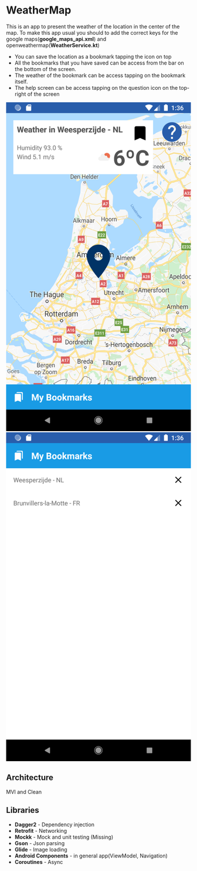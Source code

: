# WeatherMap

This is an app to present the weather of the location in the center of the map.
To make this app usual you should to add the correct keys for the google maps(**google_maps_api.xml**) and openweathermap(**WeatherService.kt**)

- You can save the location as a bookmark tapping the icon on top
- All the bookmarks that you have saved can be access from the bar on the bottom of the screen.
- The weather of the bookmark can be access tapping on the bookmark itself.
- The help screen can be access tapping on the question icon on the top-right of the screen

<img src="https://github.com/fernandocs/WeatherMap/raw/master/prints/1.png" alt="layers"/>
<img src="https://github.com/fernandocs/WeatherMap/raw/master/prints/2.png" alt="layers"/>

## Architecture
MVI and Clean

## Libraries
- **Dagger2** - Dependency injection
- **Retrofit** - Networking
- **Mockk** - Mock and unit testing (Missing)
- **Gson** - Json parsing
- **Glide** - Image loading
- **Android Components** - in general app(ViewModel, Navigation)
- **Coroutines** - Async

